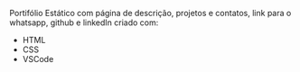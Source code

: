 Portifólio Estático com página de descrição, projetos e contatos, link para o whatsapp, github e linkedIn criado com:

* HTML
* CSS
* VSCode 

